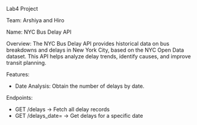Lab4 Project

Team: Arshiya and Hiro

Name: NYC Bus Delay API

Overview: The NYC Bus Delay API provides historical data on bus breakdowns and delays in New York City, based on the NYC Open Data dataset. This API helps analyze delay trends, identify causes, and improve transit planning.

Features:
- Date Analysis: Obtain the number of delays by date.

Endpoints:
- GET /delays → Fetch all delay records
- GET /delays_date=<YYYY-MM-DD> → Get delays for a specific date

